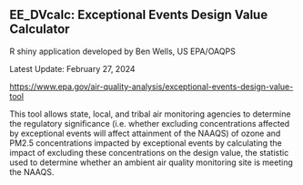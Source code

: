 EE_DVcalc: Exceptional Events Design Value Calculator
-----------------------------------------------------

R shiny application developed by Ben Wells, US EPA/OAQPS

Latest Update: February 27, 2024

https://www.epa.gov/air-quality-analysis/exceptional-events-design-value-tool

This tool allows state, local, and tribal air monitoring agencies to determine the regulatory significance (i.e. whether excluding concentrations affected by exceptional events will affect attainment of the NAAQS) of ozone and PM2.5 concentrations impacted by exceptional events by calculating the impact of excluding these concentrations on the design value, the statistic used to determine whether an ambient air quality monitoring site is meeting the NAAQS.
